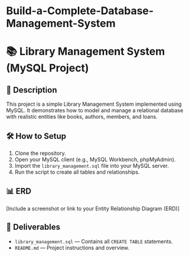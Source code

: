 # Build-a-Complete-Database-Management-System
# 📚 Library Management System (MySQL Project)

## 📌 Description
This project is a simple Library Management System implemented using MySQL. It demonstrates how to model and manage a relational database with realistic entities like books, authors, members, and loans.

## 🛠️ How to Setup

1. Clone the repository.
2. Open your MySQL client (e.g., MySQL Workbench, phpMyAdmin).
3. Import the `library_management.sql` file into your MySQL server.
4. Run the script to create all tables and relationships.

## 📊 ERD
[Include a screenshot or link to your Entity Relationship Diagram (ERD)]

## 📁 Deliverables

- `library_management.sql` — Contains all `CREATE TABLE` statements.
- `README.md` — Project instructions and overview.
